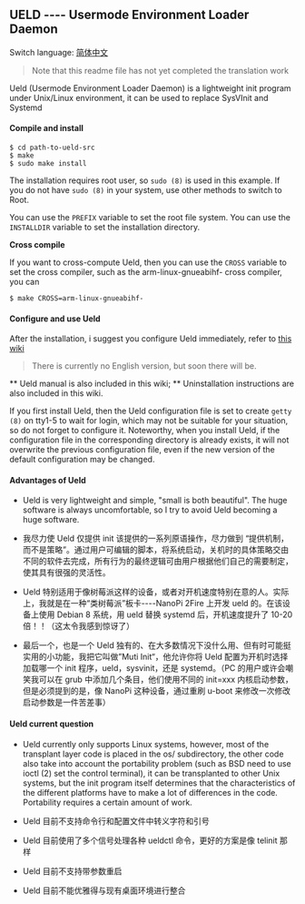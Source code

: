 ## UELD ---- Usermode Environment Loader Daemon

Switch language: [简体中文](README.zh_CN.md)

> Note that this readme file has not yet completed the translation work

Ueld (Usermode Environment Loader Daemon) is a lightweight init program under Unix/Linux environment, it can be used to replace SysVInit and Systemd

#### Compile and install

```
$ cd path-to-ueld-src
$ make
$ sudo make install
```
The installation requires root user, so `sudo (8)` is used in this example. If you do not have `sudo (8)` in your system, use other methods to switch to Root.

You can use the `PREFIX` variable to set the root file system. You can use the` INSTALLDIR` variable to set the installation directory.

**Cross compile**

If you want to cross-compute Ueld, then you can use the `CROSS` variable to set the cross compiler, such as the arm-linux-gnueabihf- cross compiler, you can

```
$ make CROSS=arm-linux-gnueabihf-
```

#### Configure and use Ueld

After the installation, i suggest you configure Ueld immediately, refer to [this wiki](doc/zh_CN/userguide.md)

> There is currently no English version, but soon there will be.

** Ueld manual is also included in this wiki; ** Uninstallation instructions are also included in this wiki.

If you first install Ueld, then the Ueld configuration file is set to create `getty (8)` on tty1-5 to wait for login, which may not be suitable for your situation, so do not forget to configure it. Noteworthy, when you install Ueld, if the  configuration file in the corresponding directory is already exists, it will not overwrite the previous configuration file, even if the new version of the default configuration may be changed.

#### Advantages of Ueld

- Ueld is very lightweight and simple, "small is both beautiful". The huge software is always uncomfortable, so I try to avoid Ueld becoming a huge software.

- 我尽力使 Ueld 仅提供 init 该提供的一系列原语操作，尽力做到 “提供机制，而不是策略”。通过用户可编辑的脚本，将系统启动，关机时的具体策略交由不同的软件去完成，所有行为的最终逻辑可由用户根据他们自己的需要制定，使其具有很强的灵活性。

- Ueld 特别适用于像树莓派这样的设备，或者对开机速度特别在意的人。实际上，我就是在一种“类树莓派”板卡----NanoPi 2Fire 上开发 ueld 的。在该设备上使用 Debian 8 系统，用 ueld 替换 systemd 后，开机速度提升了 10-20 倍！！（这太令我感到惊讶了）

- 最后一个，也是一个 Ueld 独有的、在大多数情况下没什么用、但有时可能挺实用的小功能，我把它叫做”Muti Init“，他允许你将 Ueld 配置为开机时选择加载哪一个 init 程序，ueld，sysvinit，还是 systemd。（PC 的用户或许会嘲笑我可以在 grub 中添加几个条目，他们使用不同的 init=xxx 内核启动参数，但是必须提到的是，像 NanoPi 这种设备，通过重刷 u-boot 来修改一次修改启动参数是一件苦差事）

#### Ueld current question

- Ueld currently only supports Linux systems, however, most of the transplant layer code is placed in the os/ subdirectory, the other code also take into account the portability problem (such as BSD need to use ioctl (2) set the control terminal), it can be transplanted to other Unix systems, but the init program itself determines that the characteristics of the different platforms have to make a lot of differences in the code. Portability requires a certain amount of work.

- Ueld 目前不支持命令行和配置文件中转义字符和引号

- Ueld 目前使用了多个信号处理各种 ueldctl 命令，更好的方案是像 telinit 那样

- Ueld 目前不支持带参数重启

- Ueld 目前不能优雅得与现有桌面环境进行整合
